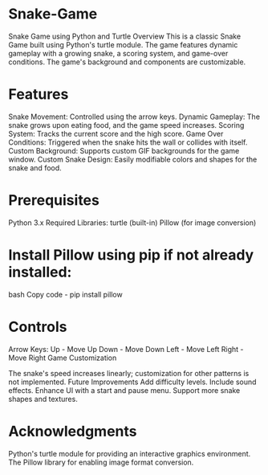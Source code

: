 # Snake-Game
Snake Game using Python and Turtle
Overview
This is a classic Snake Game built using Python's turtle module. The game features dynamic gameplay with a growing snake, a scoring system, and game-over conditions. The game's background and components are customizable.

# Features
Snake Movement: Controlled using the arrow keys.
Dynamic Gameplay: The snake grows upon eating food, and the game speed increases.
Scoring System: Tracks the current score and the high score.
Game Over Conditions: Triggered when the snake hits the wall or collides with itself.
Custom Background: Supports custom GIF backgrounds for the game window.
Custom Snake Design: Easily modifiable colors and shapes for the snake and food.

# Prerequisites
Python 3.x
Required Libraries:
turtle (built-in)
Pillow (for image conversion)

# Install Pillow using pip if not already installed:
bash Copy code - pip install pillow

# Controls
Arrow Keys:
Up - Move Up
Down - Move Down
Left - Move Left
Right - Move Right
Game Customization

The snake's speed increases linearly; customization for other patterns is not implemented.
Future Improvements
Add difficulty levels.
Include sound effects.
Enhance UI with a start and pause menu.
Support more snake shapes and textures.

# Acknowledgments
Python's turtle module for providing an interactive graphics environment.
The Pillow library for enabling image format conversion.
